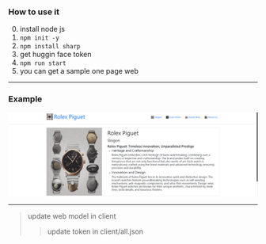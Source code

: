 ### How to use it
0. install node js
1. ```npm init -y```
2. ```npm install sharp```
3. get huggin face token
4. ```npm run start```
5. you can get a sample one page web
* * *
### Example
![生成圖片 watch](image.png)
* * *
> update web model in client
>> update token in client/all.json
